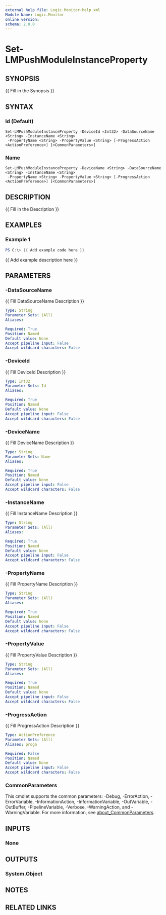 ```yaml
---
external help file: Logic.Monitor-help.xml
Module Name: Logic.Monitor
online version:
schema: 2.0.0
---
```


# Set-LMPushModuleInstanceProperty

## SYNOPSIS
{{ Fill in the Synopsis }}

## SYNTAX

### Id (Default)
```
Set-LMPushModuleInstanceProperty -DeviceId <Int32> -DataSourceName <String> -InstanceName <String>
 -PropertyName <String> -PropertyValue <String> [-ProgressAction <ActionPreference>] [<CommonParameters>]
```

### Name
```
Set-LMPushModuleInstanceProperty -DeviceName <String> -DataSourceName <String> -InstanceName <String>
 -PropertyName <String> -PropertyValue <String> [-ProgressAction <ActionPreference>] [<CommonParameters>]
```

## DESCRIPTION
{{ Fill in the Description }}

## EXAMPLES

### Example 1
```powershell
PS C:\> {{ Add example code here }}
```

{{ Add example description here }}

## PARAMETERS

### -DataSourceName
{{ Fill DataSourceName Description }}

```yaml
Type: String
Parameter Sets: (All)
Aliases:

Required: True
Position: Named
Default value: None
Accept pipeline input: False
Accept wildcard characters: False
```

### -DeviceId
{{ Fill DeviceId Description }}

```yaml
Type: Int32
Parameter Sets: Id
Aliases:

Required: True
Position: Named
Default value: None
Accept pipeline input: False
Accept wildcard characters: False
```

### -DeviceName
{{ Fill DeviceName Description }}

```yaml
Type: String
Parameter Sets: Name
Aliases:

Required: True
Position: Named
Default value: None
Accept pipeline input: False
Accept wildcard characters: False
```

### -InstanceName
{{ Fill InstanceName Description }}

```yaml
Type: String
Parameter Sets: (All)
Aliases:

Required: True
Position: Named
Default value: None
Accept pipeline input: False
Accept wildcard characters: False
```

### -PropertyName
{{ Fill PropertyName Description }}

```yaml
Type: String
Parameter Sets: (All)
Aliases:

Required: True
Position: Named
Default value: None
Accept pipeline input: False
Accept wildcard characters: False
```

### -PropertyValue
{{ Fill PropertyValue Description }}

```yaml
Type: String
Parameter Sets: (All)
Aliases:

Required: True
Position: Named
Default value: None
Accept pipeline input: False
Accept wildcard characters: False
```

### -ProgressAction
{{ Fill ProgressAction Description }}

```yaml
Type: ActionPreference
Parameter Sets: (All)
Aliases: proga

Required: False
Position: Named
Default value: None
Accept pipeline input: False
Accept wildcard characters: False
```

### CommonParameters
This cmdlet supports the common parameters: -Debug, -ErrorAction, -ErrorVariable, -InformationAction, -InformationVariable, -OutVariable, -OutBuffer, -PipelineVariable, -Verbose, -WarningAction, and -WarningVariable. For more information, see [about_CommonParameters](http://go.microsoft.com/fwlink/?LinkID=113216).

## INPUTS

### None
## OUTPUTS

### System.Object
## NOTES

## RELATED LINKS
